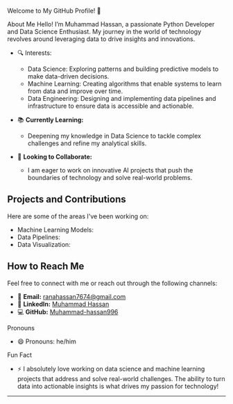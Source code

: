 Welcome to My GitHub Profile! 👋

 About Me
Hello! I’m Muhammad Hassan, a passionate Python Developer and Data Science Enthusiast. My journey in the world of technology revolves around leveraging data to drive insights and innovations.

- 🔍 Interests:
  - Data Science: Exploring patterns and building predictive models to make data-driven decisions.
  - Machine Learning: Creating algorithms that enable systems to learn from data and improve over time.
  - Data Engineering: Designing and implementing data pipelines and infrastructure to ensure data is accessible and actionable.

- 📚 **Currently Learning:**
  - Deepening my knowledge in Data Science to tackle complex challenges and refine my analytical skills.

- 🤝 **Looking to Collaborate:**
  - I am eager to work on innovative AI projects that push the boundaries of technology and solve real-world problems.

## Projects and Contributions
Here are some of the areas I've been working on:
- Machine Learning Models: 
- Data Pipelines:
- Data Visualization:

## How to Reach Me
Feel free to connect with me or reach out through the following channels:
- 📧 **Email:** [ranahassan7674@gmail.com](mailto:ranahassan7674@gmail.com)
- 🔗 **LinkedIn:** [Muhammad Hassan](https://www.linkedin.com/in/muhammad-hassan-a6065a2ba)
- 💻 **GitHub:** [Muhammad-hassan996](https://github.com/Muhammad-hassan996)

 Pronouns
- 😄 Pronouns: he/him

Fun Fact
- ⚡ I absolutely love working on data science and machine learning projects that address and solve real-world challenges. The ability to turn data into actionable insights is what drives my passion for technology!

---

